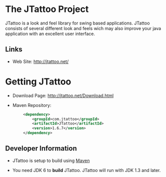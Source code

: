 # The JTattoo Project

JTattoo is a look and feel library for swing based applications. JTattoo consists of several different look and feels wich may also improve your java application with an excellent user interface.

## Links

- Web Site: http://jtattoo.net/

# Getting JTattoo

- Download Page: http://jtattoo.net/Download.html

- Maven Repository:
```xml
        <dependency>
            <groupId>com.jtattoo</groupId>
            <artifactId>JTattoo</artifactId>
            <version>1.6.7</version>
        </dependency>
```

## Developer Information

- JTattoo is setup to build using [Maven](http://maven.apache.org)

- You need JDK 6 to __build__ JTattoo. JTattoo will run with JDK 1.3 and later.

